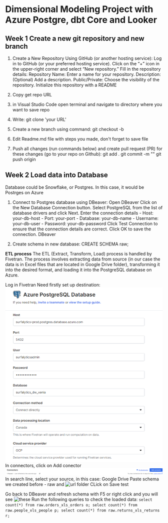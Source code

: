 # Dimensional Modeling Project with Azure Postgre, dbt Core and Looker

## Week 1  Create a new git repository and new branch

1. Create a New Repository
Using GitHub (or another hosting service):
Log in to GitHub (or your preferred hosting service).
Click on the “+” icon in the upper-right corner and select “New repository.”
Fill in the repository details:
Repository Name: Enter a name for your repository.
Description: (Optional) Add a description.
Public/Private: Choose the visibility of the repository.
Initialize this repository with a README

2. Copy get repo URL
3. in Visual Studio Code open terminal and navigate to directory where you want to save repo
4. Write: git clone 'your URL'
5. Create a new branch using command: git checkout -b <your-branch-name>
6. Edit Readme.md file with steps you made, don't forget to save file
7. Push all changes (run commands below) and create pull request (PR) for these changes (go to your repo on Github):
    git add .
    git commit -m "<your-comment>"
    git push origin <your-branch-name>

## Week 2  Load data into Database
Database could be Snowflake, or Postgres. In this case, it would be Postrges on Azure

1. Connect to Postgres database using DBeaver: 
    Open DBeaver
    Click on the New Database Connection button.
    Select PostgreSQL from the list of database drivers and click Next.
    Enter the connection details
        - Host: your-db-host
        - Port: your-port
        - Database: your-db-name
        - Username: your-db-user
        - Password: your-db-password
    Click Test Connection to ensure that the connection details are correct. Click OK to save the connection. DBeaver

2. Create schema in new database:
   CREATE SCHEMA raw;

__ETL process__
The ETL (Extract, Transform, Load) process is handled by Fivetran. The process involves extracting data from source (in our case the data is in Excel files that are located in Google Drive folder), transforming it into the desired format, and loading it into the PostgreSQL database on Azure. 

 Log in Fivetran
   Need firstly set up destination: 
    ![destination_Fivetran](images/image.png)
   In connectors, click on Add conector ![like in screnshot](images/image1.png)
   In search line, select your source, in this case: Google Drive
   Paste schema we created before - raw and  ![url folder](image2.png)
   CLick on Save test 

Go back to DBeaver and refresh schema with F5 or right click and you will see ![these](image3.png)
Run the following queries to check the loaded data: 
            ```select count(*)
            from raw.orders_xls_orders o;
            select count(*)
            from raw.people_xls_people p;
            select count(*)
            from raw.returns_xls_returns r;```


   


